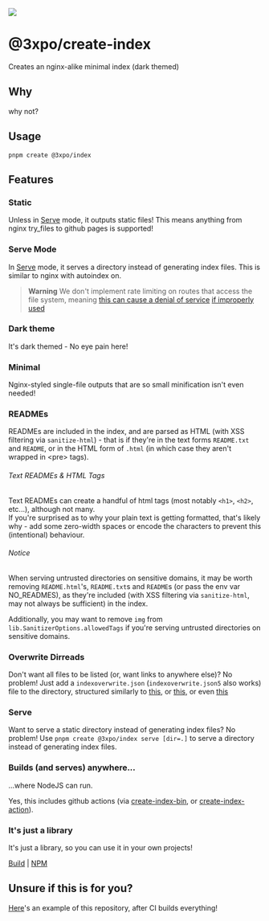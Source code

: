 [![](https://exponential-workload.github.io/create-index/png/readme-banner.png)](https://github.com/Exponential-Workload/create-index#readme)

# @3xpo/create-index

Creates an nginx-alike minimal index (dark themed)

## Why

why not?

## Usage

`pnpm create @3xpo/index`

## Features

### Static

Unless in [Serve](#serve) mode, it outputs static files! This means anything from nginx try_files to github pages is supported!

### Serve Mode

In [Serve](#serve) mode, it serves a directory instead of generating index files. This is similar to nginx with autoindex on.

> **Warning**
> We don't implement rate limiting on routes that access the file system, meaning [this can cause a denial of service](https://github.com/Exponential-Workload/create-index/security/code-scanning/2) [if improperly used](https://github.com/Exponential-Workload/create-index/security/code-scanning/1)

### Dark theme

It's dark themed - No eye pain here!

### Minimal

Nginx-styled single-file outputs that are so small minification isn't even needed!

### READMEs

READMEs are included in the index, and are parsed as HTML (with XSS filtering via `sanitize-html`) - that is if they're in the text forms `README.txt` and `README`, or in the HTML form of `.html` (in which case they aren't wrapped in &lt;pre&gt; tags).

###### Text READMEs & HTML Tags

Text READMEs can create a handful of html tags (most notably `<h1>`, `<h2>`, etc...), although not many.<br/>
If you're surprised as to why your plain text is getting formatted, that's likely why - add some zero-width spaces or encode the characters to prevent this (intentional) behaviour.

###### Notice

When serving untrusted directories on sensitive domains, it may be worth removing `README.html`'s, `README.txt`s and `README`s (or pass the env var NO_READMES), as they're included (with XSS filtering via `sanitize-html`, may not always be sufficient) in the index.

Additionally, you may want to remove `img` from `lib.SanitizerOptions.allowedTags` if you're serving untrusted directories on sensitive domains.

### Overwrite Dirreads

Don't want all files to be listed (or, want links to anywhere else)? No problem! Just add a `indexoverwrite.json` (`indexoverwrite.json5` also works) file to the directory, structured similarly to [this](https://github.com/Exponential-Workload/create-index/blob/master/indexoverwrite.json), or [this](https://github.com/Exponential-Workload/create-index/blob/master/test/a/indexoverwrite.json5), or even [this](https://github.com/Exponential-Workload/create-index/blob/master/test/a/d/indexoverwrite.json5)

### Serve

Want to serve a static directory instead of generating index files? No problem! Use `pnpm create @3xpo/index serve [dir=.]` to serve a directory instead of generating index files.

### Builds (and serves) anywhere...

...where NodeJS can run.

Yes, this includes github actions (via [create-index-bin](https://github.com/Exponential-Workload/create-index-bin/tree/master), or [create-index-action](https://github.com/Exponential-Workload/create-index-action)).

### It's just a library

It's just a library, so you can use it in your own projects!

[Build](https://gh.expo.moe/create-index/dist/) | [NPM](https://npm.im/@3xpo/create-index)

## Unsure if this is for you?

[Here](https://exponential-workload.github.io/create-index/)'s an example of this repository, after CI builds everything!
